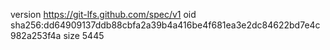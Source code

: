 version https://git-lfs.github.com/spec/v1
oid sha256:dd64909137ddb88cbfa2a39b4a416be4f681ea3e2dc84622bd7e4c982a253f4a
size 5445
